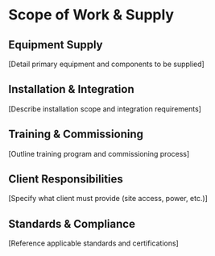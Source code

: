 # Scope of Work & Supply

<!-- Guiding prompts - remove when drafting:
• Define exactly what will be delivered
• Specify quantities and configurations clearly
• Include installation, training, and commissioning scope
• Address site requirements and client responsibilities
• Mention warranty and support scope
• Reference technical standards and certifications
-->

## Equipment Supply

[Detail primary equipment and components to be supplied]

## Installation & Integration

[Describe installation scope and integration requirements]

## Training & Commissioning

[Outline training program and commissioning process]

## Client Responsibilities

[Specify what client must provide (site access, power, etc.)]

## Standards & Compliance

[Reference applicable standards and certifications]

<!-- Content development notes:
• Target: 400 words
• Priority: CRITICAL
• Next: Detail exact deliverables and scope boundaries
• Consider: What's included vs excluded
-->